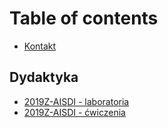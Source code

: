 # Table of contents

* [Kontakt](README.md)

## Dydaktyka

* [2019Z-AISDI - laboratoria](dydaktyka/2019z-aisdi-laboratoria.md)
* [2019Z-AISDI - ćwiczenia](dydaktyka/2019z-aisdi-cwiczenia.md)

